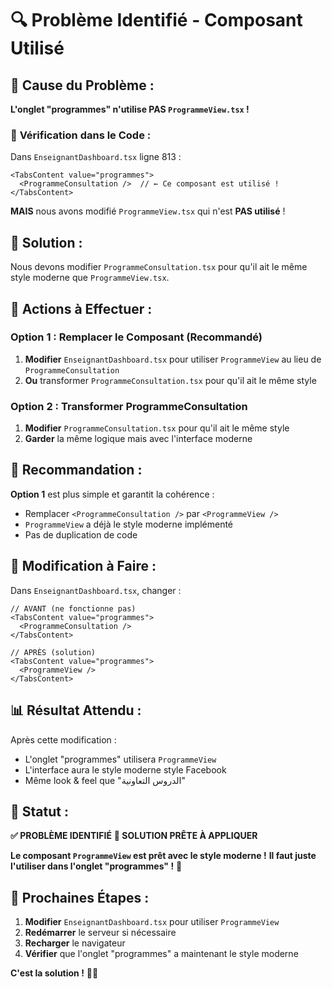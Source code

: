 # 🔍 Problème Identifié - Composant Utilisé

## 🚨 **Cause du Problème :**

**L'onglet "programmes" n'utilise PAS `ProgrammeView.tsx` !**

### 📝 **Vérification dans le Code :**

Dans `EnseignantDashboard.tsx` ligne 813 :
```tsx
<TabsContent value="programmes">
  <ProgrammeConsultation />  // ← Ce composant est utilisé !
</TabsContent>
```

**MAIS** nous avons modifié `ProgrammeView.tsx` qui n'est **PAS utilisé** !

## 🔧 **Solution :**

Nous devons modifier `ProgrammeConsultation.tsx` pour qu'il ait le même style moderne que `ProgrammeView.tsx`.

## 📱 **Actions à Effectuer :**

### **Option 1 : Remplacer le Composant (Recommandé)**
1. **Modifier** `EnseignantDashboard.tsx` pour utiliser `ProgrammeView` au lieu de `ProgrammeConsultation`
2. **Ou** transformer `ProgrammeConsultation.tsx` pour qu'il ait le même style

### **Option 2 : Transformer ProgrammeConsultation**
1. **Modifier** `ProgrammeConsultation.tsx` pour qu'il ait le même style
2. **Garder** la même logique mais avec l'interface moderne

## 🎯 **Recommandation :**

**Option 1** est plus simple et garantit la cohérence :
- Remplacer `<ProgrammeConsultation />` par `<ProgrammeView />`
- `ProgrammeView` a déjà le style moderne implémenté
- Pas de duplication de code

## 🔄 **Modification à Faire :**

Dans `EnseignantDashboard.tsx`, changer :
```tsx
// AVANT (ne fonctionne pas)
<TabsContent value="programmes">
  <ProgrammeConsultation />
</TabsContent>

// APRÈS (solution)
<TabsContent value="programmes">
  <ProgrammeView />
</TabsContent>
```

## 📊 **Résultat Attendu :**

Après cette modification :
- L'onglet "programmes" utilisera `ProgrammeView`
- L'interface aura le style moderne style Facebook
- Même look & feel que "الدروس التعاونية"

## 🎉 **Statut :**

**✅ PROBLÈME IDENTIFIÉ**
**🔄 SOLUTION PRÊTE À APPLIQUER**

**Le composant `ProgrammeView` est prêt avec le style moderne !**
**Il faut juste l'utiliser dans l'onglet "programmes" !** 🚀

## 🎯 **Prochaines Étapes :**

1. **Modifier** `EnseignantDashboard.tsx` pour utiliser `ProgrammeView`
2. **Redémarrer** le serveur si nécessaire
3. **Recharger** le navigateur
4. **Vérifier** que l'onglet "programmes" a maintenant le style moderne

**C'est la solution !** 🎯✨

